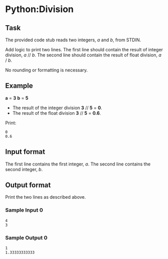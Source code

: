 # Python:Division
## Task
The provided code stub reads two integers, _a_ and _b_, from STDIN.

Add logic to print two lines. The first line should contain the result of integer division, _a_ // _b_. The second line should contain the result of float division, _a_ / _b_.

No rounding or formatting is necessary.

## Example
__a__ = __3__
__b__ = __5__

- The result of the integer division __3__ // __5__ = __0__.
- The result of the float division __3__ // __5__ = __0.6__.

Print:
```
0
0.6
```

## Input format
The first line contains the first integer, _a_.
The second line contains the second integer, _b_.

## Output format
Print the two lines as described above.

### Sample Input 0

```
4
3
```
### Sample Output 0
```
1
1.33333333333
```